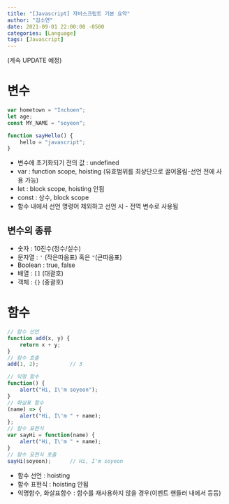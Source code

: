 ```yaml
---
title: "[Javascript] 자바스크립트 기본 요약"
author: "김소연"
date: 2021-09-01 22:00:00 -0500
categories: [Language]
tags: [Javascript]
---
```


(계속 UPDATE 예정)

# 변수

```javascript
var hometown = "Inchoen";
let age;
const MY_NAME = "soyeon";

function sayHello() {
    hello = "javascript";
}
```
- 변수에 초기화되기 전의 값 : undefined
- var : function scope, hoisting (유효범위를 최상단으로 끌어올림-선언 전에 사용 가능)
- let : block scope, hoisting 안됨
- const : 상수, block scope
- 함수 내에서 선언 명령어 제외하고 선언 시 - 전역 변수로 사용됨



## 변수의 종류
- 숫자 : 10진수(정수/실수)
- 문자열 : `'` (작은따옴표) 혹은 `"`(큰따옴표)
- Boolean : true, false
- 배열 : `[]` (대괄호)
- 객체 : `{}` (중괄호)

# 함수
```javascript
// 함수 선언
function add(x, y) {
	return x + y;
}
// 함수 호출
add(1, 2);			// 3

// 익명 함수
function() {
	alert("Hi, I\'m soyeon");
}
// 화살표 함수
(name) => {
	alert("Hi, I\'m " + name);
};
// 함수 표현식
var sayHi = function(name) {
	alert("Hi, I\'m " + name);
}
// 함수 표현식 호출
sayHi(soyeon);		// Hi, I'm soyeon
```
- 함수 선언 : hoisting
- 함수 표현식 : hoisting 안됨
- 익명함수, 화살표함수 : 함수를 재사용하지 않을 경우(이벤트 핸들러 내에서 등등)
